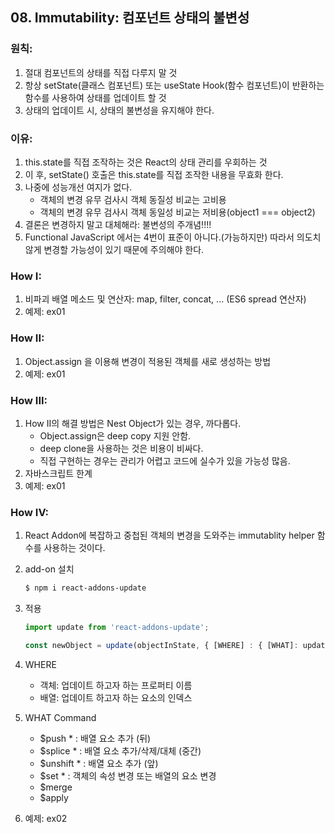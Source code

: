 ## 08. Immutability: 컴포넌트 상태의 불변성

### 원칙:
1. 절대 컴포넌트의 상태를 직접 다루지 말 것
2. 항상 setState(클래스 컴포넌트) 또는 useState Hook(함수 컴포넌트)이 반환하는 함수를 사용하여 상태를 업데이트 할 것
3. 상태의 업데이트 시, 상태의 불변성을 유지해야 한다.

### 이유:
1. this.state를 직접 조작하는 것은 React의 상태 관리를 우회하는 것
2. 이 후, setState() 호출은 this.state를 직접 조작한 내용을 무효화 한다.
3. 나중에 성능개선 여지가 없다.
    - 객체의 변경 유무 검사시 객체 동질성 비교는 고비용
    - 객체의 변경 유무 검사시 객체 동일성 비교는 저비용(object1 === object2)
4. 결론은 변경하지 말고 대체해라: 불변성의 주개념!!!!
5. Functional JavaScript 에서는 4번이 표준이 아니다.(가능하지만) 따라서 의도치 않게 변경할 가능성이 있기 때문에 주의해야 한다.


### How I:
1. 비파괴 배열 메소드 및 연산자: map, filter, concat, ... (ES6 spread 연산자)
2. 예제: ex01

### How II:
1. Object.assign 을 이용해 변경이 적용된 객체를 새로 생성하는 방법
2. 예제: ex01

### How III:
1. How II의 해결 방법은 Nest Object가 있는 경우, 까다롭다.
   - Object.assign은 deep copy 지원 안함.
   - deep clone을 사용하는 것은 비용이 비싸다.
   - 직접 구현하는 경우는 관리가 어렵고 코드에 실수가 있을 가능성 많음.
2. 자바스크립트 한계
3. 예제: ex01

### How IV:
1. React Addon에 복잡하고 중첩된 객체의 변경을 도와주는 immutablity helper 함수를 사용하는 것이다.
2. add-on 설치
   ```bash
   $ npm i react-addons-update
   ```

3. 적용
   ```javascript
   import update from 'react-addons-update';
   
   const newObject = update(objectInState, { [WHERE] : { [WHAT]: updateValue } });
   ```

4. WHERE
   - 객체: 업데이트 하고자 하는 프로퍼티 이름
   - 배열: 업데이트 하고자 하는 요소의 인덱스

5. WHAT Command
   - $push      * : 배열 요소 추가 (뒤)
   - $splice    * : 배열 요소 추가/삭제/대체 (중간)
   - $unshift   * : 배열 요소 추가 (앞)
   - $set       * : 객체의 속성 변경 또는 배열의 요소 변경
   - $merge
   - $apply

6. 예제: ex02